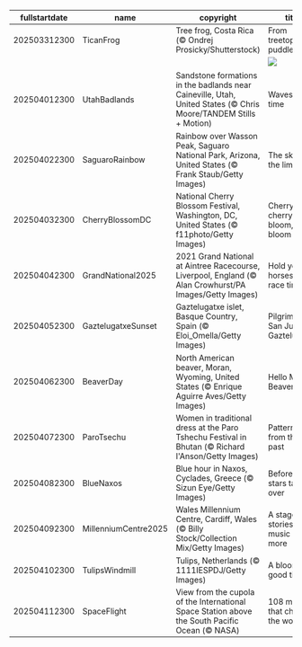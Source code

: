 |fullstartdate|name|copyright|title|image|
|--|--|--|--|--|
202503312300|TicanFrog|Tree frog, Costa Rica (© Ondrej Prosicky/Shutterstock)|From treetops to puddles|![](/en-GB/2025/04/202503312300TicanFrog.jpg)|
||||![](/en-GB/2025/04/.jpg)|
202504012300|UtahBadlands|Sandstone formations in the badlands near Caineville, Utah, United States (© Chris Moore/TANDEM Stills + Motion)|Waves of time|![](/en-GB/2025/04/202504012300UtahBadlands.jpg)|
202504022300|SaguaroRainbow|Rainbow over Wasson Peak, Saguaro National Park, Arizona, United States (© Frank Staub/Getty Images)|The sky is the limit|![](/en-GB/2025/04/202504022300SaguaroRainbow.jpg)|
202504032300|CherryBlossomDC|National Cherry Blossom Festival, Washington, DC, United States (© f11photo/Getty Images)|Cherry, cherry, bloom, bloom|![](/en-GB/2025/04/202504032300CherryBlossomDC.jpg)|
202504042300|GrandNational2025|2021 Grand National at Aintree Racecourse, Liverpool, England (© Alan Crowhurst/PA Images/Getty Images)|Hold your horses—it's race time!|![](/en-GB/2025/04/202504042300GrandNational2025.jpg)|
202504052300|GaztelugatxeSunset|Gaztelugatxe islet, Basque Country, Spain (© Eloi_Omella/Getty Images)|Pilgrimage to San Juan de Gaztelugatxe|![](/en-GB/2025/04/202504052300GaztelugatxeSunset.jpg)|
202504062300|BeaverDay|North American beaver, Moran, Wyoming, United States (© Enrique Aguirre Aves/Getty Images)|Hello Mr. Beaver!|![](/en-GB/2025/04/202504062300BeaverDay.jpg)|
202504072300|ParoTsechu|Women in traditional dress at the Paro Tshechu Festival in Bhutan (© Richard I'Anson/Getty Images)|Patterns from the past|![](/en-GB/2025/04/202504072300ParoTsechu.jpg)|
202504082300|BlueNaxos|Blue hour in Naxos, Cyclades, Greece (© Sizun Eye/Getty Images)|Before the stars take over|![](/en-GB/2025/04/202504082300BlueNaxos.jpg)|
202504092300|MillenniumCentre2025|Wales Millennium Centre, Cardiff, Wales (© Billy Stock/Collection Mix/Getty Images)|A stage for stories, music and more|![](/en-GB/2025/04/202504092300MillenniumCentre2025.jpg)|
202504102300|TulipsWindmill|Tulips, Netherlands (© 1111IESPDJ/Getty Images)|A blooming good time|![](/en-GB/2025/04/202504102300TulipsWindmill.jpg)|
202504112300|SpaceFlight|View from the cupola of the International Space Station above the South Pacific Ocean (© NASA)|108 minutes that changed the world|![](/en-GB/2025/04/202504112300SpaceFlight.jpg)|
